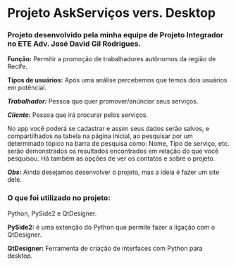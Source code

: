# Projeto AskServiços vers. Desktop
### Projeto desenvolvido pela minha equipe de Projeto Integrador no ETE Adv. José David Gil Rodrigues.

**Função:** Permitir a promoção de trabalhadores autônomos da região de Recife.

**Tipos de usuários:** Após uma análise percebemos que temos dois usuários em potêncial.


_**Trabalhador:**_ Pessoa que quer promover/anúnciar seus serviços.


_**Cliente:**_ Pessoa que irá procurar pelos serviços.

No app você poderá se cadastrar e assim seus dados serão salvos, e compartilhados na tabela na página inicial, ao pesquisar por um determinado tópico na barra de pesquisa como: Nome, Tipo de serviço, etc. serão demonstrados os resultados encontrados em relação do que você pesquisou. Há também as opções de ver os contatos e sobre o projeto. 


_**Obs:**_ Ainda desejamos desenvolver o projeto, mas a ideia é fazer um site dele.


### O que foi utilizado no projeto:

Python, PySide2 e QtDesigner.


**PySide2:** é uma extenção do Python que permite fazer a ligação com o QtDesigner.


**QtDesigner:** Ferramenta de criação de interfaces com Python para desktop.
